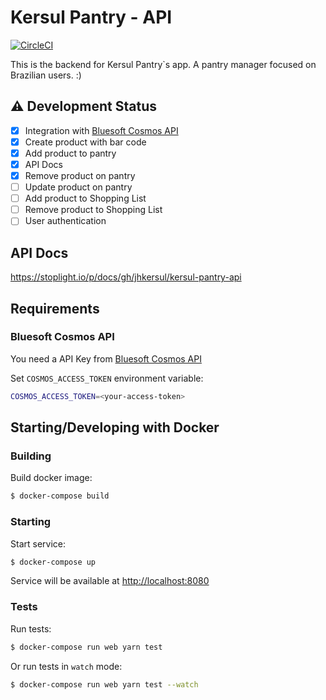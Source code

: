 # Kersul Pantry - API
[![CircleCI](https://circleci.com/gh/jhkersul/kersul-pantry-api.svg?style=svg)](https://circleci.com/gh/jhkersul/kersul-pantry-api)

This is the backend for Kersul Pantry`s app. A pantry manager focused on Brazilian users. :)

## :warning: **Development Status**

- [X] Integration with [Bluesoft Cosmos API](https://cosmos.bluesoft.com.br/api)
- [X] Create product with bar code
- [X] Add product to pantry
- [X] API Docs
- [X] Remove product on pantry 
- [ ] Update product on pantry 
- [ ] Add product to Shopping List
- [ ] Remove product to Shopping List
- [ ] User authentication

## API Docs

https://stoplight.io/p/docs/gh/jhkersul/kersul-pantry-api

## Requirements

### Bluesoft Cosmos API

You need a API Key from [Bluesoft Cosmos API](https://cosmos.bluesoft.com.br/api)

Set `COSMOS_ACCESS_TOKEN` environment variable:

```bash
COSMOS_ACCESS_TOKEN=<your-access-token>
```

## Starting/Developing with Docker

### Building

Build docker image:

```bash
$ docker-compose build
```

### Starting

Start service:

```bash
$ docker-compose up
```

Service will be available at [http://localhost:8080](http://localhost:8080)

### Tests

Run tests:

```bash
$ docker-compose run web yarn test
```

Or run tests in `watch` mode:

```bash
$ docker-compose run web yarn test --watch
```
